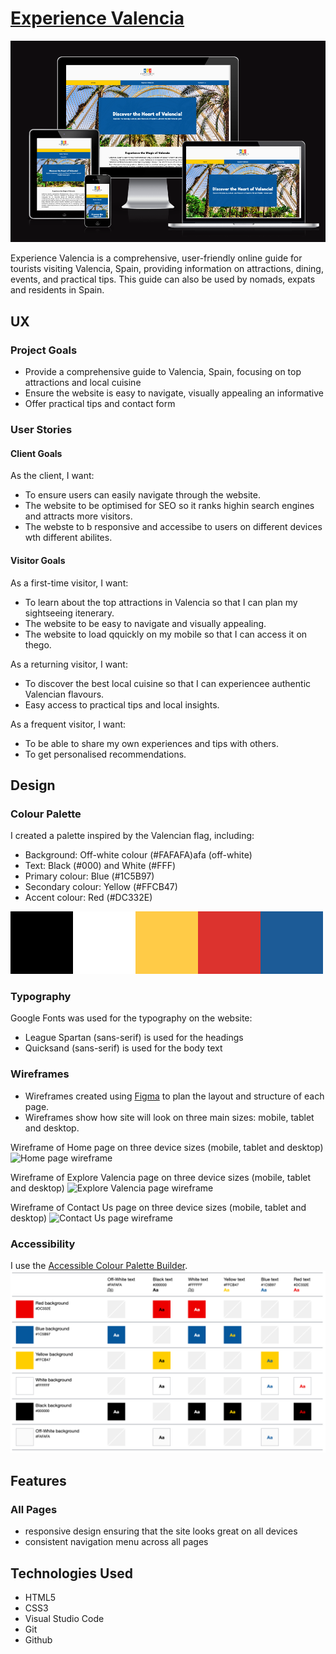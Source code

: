 # [Experience Valencia](https://desireealexia.github.io/Experience-Valencia/index.html)

![Am I Responsive](/assets/design/ev_responsive.png)

Experience Valencia is a comprehensive, user-friendly online guide for tourists visiting Valencia, Spain, providing information on attractions, dining, events, and practical tips. This guide can also be used by nomads, expats and residents in Spain.

## UX

### Project Goals

- Provide a comprehensive guide to Valencia, Spain, focusing on top attractions and local cuisine
- Ensure the website is easy to navigate, visually appealing an informative
- Offer practical tips and contact form

### User Stories

#### Client Goals

As the client, I want:

- To ensure users can easily navigate through the website.
- The website to be optimised for SEO so it ranks highin search engines and attracts more visitors.
- The webste to b responsive and accessibe to users on different devices wth different abilites.

#### Visitor Goals

As a first-time visitor, I want:

- To learn about the top attractions in Valencia so that I can plan my sightseeing itenerary.
- The website to be easy to navigate and visually appealing.
- The website to load qquickly on my mobile so that I can access it on thego.

As a returning visitor, I want:

- To discover the best local cuisine so that I can experiencee authentic Valencian flavours.
- Easy access to practical tips and local insights.

As a frequent visitor, I want:

- To be able to share my own experiences and tips with others.
- To get personalised recommendations.

## Design

### Colour Palette

I created a palette inspired by the Valencian flag, including:

- Background: Off-white colour (#FAFAFA)afa (off-white)
- Text: Black (#000) and White (#FFF)
- Primary colour: Blue (#1C5B97)
- Secondary colour: Yellow (#FFCB47)
- Accent colour: Red (#DC332E)

![Experience Valencia Colour Palette](/assets/design/ev_colour_palette.png)

### Typography

Google Fonts was used for the typography on the website:

- League Spartan (sans-serif) is used for the headings
- Quicksand (sans-serif) is used for the body text

### Wireframes

- Wireframes created using [Figma](www.figma.com) to plan the layout and structure of each page.
- Wireframes show how site will look on three main sizes: mobile, tablet and desktop.

Wireframe of Home page on three device sizes (mobile, tablet and desktop)
![Home page wireframe]()

Wireframe of Explore Valencia page on three device sizes (mobile, tablet and desktop)
![Explore Valencia page wireframe]()

Wireframe of Contact Us page on three device sizes (mobile, tablet and desktop)
![Contact Us page wireframe]()

### Accessibility

I use the [Accessible Colour Palette Builder](https://toolness.github.io/accessible-color-matrix/).
![Accessibile Colour Palette](/assets/design/ev_colour-accessibility.png)

## Features

### All Pages

- responsive design ensuring that the site looks great on all devices
- consistent navigation menu across all pages


## Technologies Used

- HTML5
- CSS3
- Visual Studio Code
- Git
- Github
